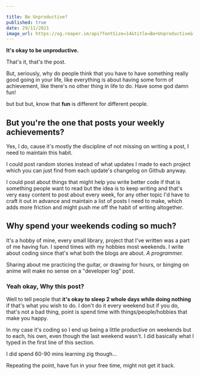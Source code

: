 ```yaml
---

title: Be Unproductive?
published: true
date: 29/11/2021
image_url: https://og.reaper.im/api?fontSize=14&title=Be+Unproductive&fontSizeTwo=8&color=%23000&backgroundImageURL=https%3A%2F%2Freaper.im%2Fassets%2Fog-post-background.png
---
```


**It's okay to be unproductive.**

That's it, that's the post.

But, seriously, why do people think that you have to have something really good going in your life, like everything is about having some form of achievement, like there's no other thing in life to do. Have some god damn fun!

but but but, know that **fun** is different for different people.

## But you're the one that posts your weekly achievements?

Yes, I do, cause it's mostly the discipline of not missing on writing a post, I need to maintain this habit.

I could post random stories instead of what updates I made to each project which you can just find from each update's changelog on Github anyway.

I could post about things that might help you write better code if that is something people want to read but the idea is to keep writing and that's very easy content to post about every week, for any other topic I'd have to craft it out in advance and maintain a list of posts I need to make, which adds more friction and might push me off the habit of writing altogether.

## Why spend your weekends coding so much?

It's a hobby of mine, every small library, project that I've written was a part of me having fun. I spend times with my hobbies most weekends. I write about coding since that's what both the blogs are about. _A programmer._

Sharing about me practicing the guitar, or drawing for hours, or binging on anime will make no sense on a "developer log" post.

### Yeah okay, Why this post?

Well to tell people that **it's okay to sleep 2 whole days while doing nothing** if that's what you wish to do. I don't do it every weekend but if you do, that's not a bad thing, point is spend time with things/people/hobbies that make you happy.

In my case it's coding so I end up being a little productive on weekends but to each, his own, even though the last weekend wasn't. I did basically what I typed in the first line of this section.

I did spend 60-90 mins learning zig though...

Repeating the point, have fun in your free time, might not get it back.
